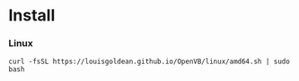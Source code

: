# Install

### Linux
```curl -fsSL https://louisgoldean.github.io/OpenVB/linux/amd64.sh | sudo bash```
